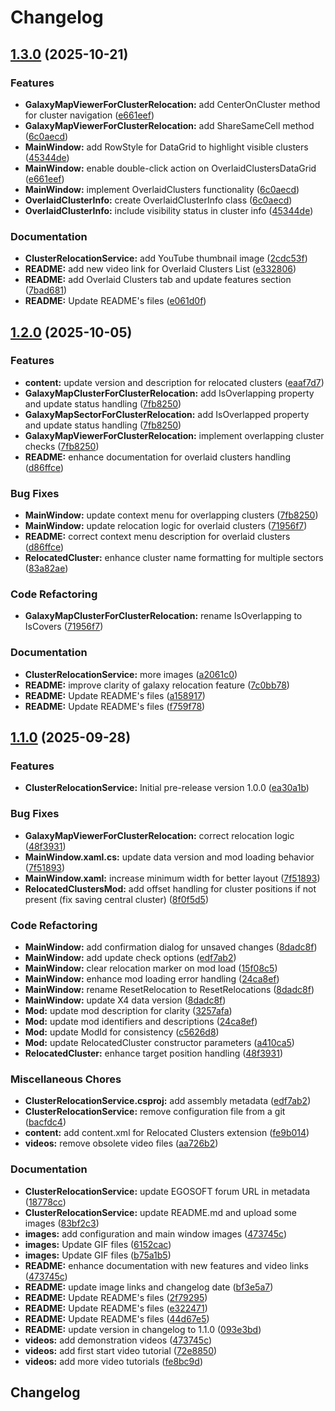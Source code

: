 # Changelog

## [1.3.0](https://github.com/chemodun/X4-UniverseEditor/compare/ClusterRelocationService@v1.2.0...ClusterRelocationService@v1.3.0) (2025-10-21)


### Features

* **GalaxyMapViewerForClusterRelocation:** add CenterOnCluster method for cluster navigation ([e661eef](https://github.com/chemodun/X4-UniverseEditor/commit/e661eef09e29686c835aa21eb22768b729f90bc6))
* **GalaxyMapViewerForClusterRelocation:** add ShareSameCell method ([6c0aecd](https://github.com/chemodun/X4-UniverseEditor/commit/6c0aecd12e5e634639ddf31f1ae14a6f49aad9e1))
* **MainWindow:** add RowStyle for DataGrid to highlight visible clusters ([45344de](https://github.com/chemodun/X4-UniverseEditor/commit/45344ded0f41e3a9b1163e07ee14c6616a9ead8b))
* **MainWindow:** enable double-click action on OverlaidClustersDataGrid ([e661eef](https://github.com/chemodun/X4-UniverseEditor/commit/e661eef09e29686c835aa21eb22768b729f90bc6))
* **MainWindow:** implement OverlaidClusters functionality ([6c0aecd](https://github.com/chemodun/X4-UniverseEditor/commit/6c0aecd12e5e634639ddf31f1ae14a6f49aad9e1))
* **OverlaidClusterInfo:** create OverlaidClusterInfo class ([6c0aecd](https://github.com/chemodun/X4-UniverseEditor/commit/6c0aecd12e5e634639ddf31f1ae14a6f49aad9e1))
* **OverlaidClusterInfo:** include visibility status in cluster info ([45344de](https://github.com/chemodun/X4-UniverseEditor/commit/45344ded0f41e3a9b1163e07ee14c6616a9ead8b))


### Documentation

* **ClusterRelocationService:** add YouTube thumbnail image ([2cdc53f](https://github.com/chemodun/X4-UniverseEditor/commit/2cdc53faa4f2d66b176cb0ea7bd8287296e69f7b))
* **README:** add new video link for Overlaid Clusters List ([e332806](https://github.com/chemodun/X4-UniverseEditor/commit/e332806d9e509de875adfd59b7cd4d314dc9fb6e))
* **README:** add Overlaid Clusters tab and update features section ([7bad681](https://github.com/chemodun/X4-UniverseEditor/commit/7bad68155b294a981cab3f93063cfcdabf699258))
* **README:** Update README's files ([e061d0f](https://github.com/chemodun/X4-UniverseEditor/commit/e061d0ff32b2e84686a9471ce16cb895827122e3))

## [1.2.0](https://github.com/chemodun/X4-UniverseEditor/compare/ClusterRelocationService@v1.1.0...ClusterRelocationService@v1.2.0) (2025-10-05)


### Features

* **content:** update version and description for relocated clusters ([eaaf7d7](https://github.com/chemodun/X4-UniverseEditor/commit/eaaf7d7569a561cdac3c60043c0b4ca3724d1290))
* **GalaxyMapClusterForClusterRelocation:** add IsOverlapping property and update status handling ([7fb8250](https://github.com/chemodun/X4-UniverseEditor/commit/7fb825020bed05ec450370ab2d665c51fe68b7fb))
* **GalaxyMapSectorForClusterRelocation:** add IsOverlapped property and update status handling ([7fb8250](https://github.com/chemodun/X4-UniverseEditor/commit/7fb825020bed05ec450370ab2d665c51fe68b7fb))
* **GalaxyMapViewerForClusterRelocation:** implement overlapping cluster checks ([7fb8250](https://github.com/chemodun/X4-UniverseEditor/commit/7fb825020bed05ec450370ab2d665c51fe68b7fb))
* **README:** enhance documentation for overlaid clusters handling ([d86ffce](https://github.com/chemodun/X4-UniverseEditor/commit/d86ffce6e90eddff6b4e96233c0356028a39d3bf))


### Bug Fixes

* **MainWindow:** update context menu for overlapping clusters ([7fb8250](https://github.com/chemodun/X4-UniverseEditor/commit/7fb825020bed05ec450370ab2d665c51fe68b7fb))
* **MainWindow:** update relocation logic for overlaid clusters ([71956f7](https://github.com/chemodun/X4-UniverseEditor/commit/71956f78e1f81d0d44b0cdfeca811f52ccd342b3))
* **README:** correct context menu description for overlaid clusters ([d86ffce](https://github.com/chemodun/X4-UniverseEditor/commit/d86ffce6e90eddff6b4e96233c0356028a39d3bf))
* **RelocatedCluster:** enhance cluster name formatting for multiple sectors ([83a82ae](https://github.com/chemodun/X4-UniverseEditor/commit/83a82ae30b14925f167caaf0657bce75da411063))


### Code Refactoring

* **GalaxyMapClusterForClusterRelocation:** rename IsOverlapping to IsCovers ([71956f7](https://github.com/chemodun/X4-UniverseEditor/commit/71956f78e1f81d0d44b0cdfeca811f52ccd342b3))


### Documentation

* **ClusterRelocationService:** more images ([a2061c0](https://github.com/chemodun/X4-UniverseEditor/commit/a2061c05aecd06b6a02af99563d7174661502c47))
* **README:** improve clarity of galaxy relocation feature ([7c0bb78](https://github.com/chemodun/X4-UniverseEditor/commit/7c0bb7804059b957dfe5ee0c634188851b4ae32f))
* **README:** Update README's files ([a158917](https://github.com/chemodun/X4-UniverseEditor/commit/a158917d4e4a0815f48f1f858e675d727ab43dbf))
* **README:** Update README's files ([f759f78](https://github.com/chemodun/X4-UniverseEditor/commit/f759f780a157ec08b7113ad4f4cf6febd2a8cc64))

## [1.1.0](https://github.com/chemodun/X4-UniverseEditor/compare/ClusterRelocationService@v1.0.0...ClusterRelocationService@v1.1.0) (2025-09-28)


### Features

* **ClusterRelocationService:** Initial pre-release version 1.0.0 ([ea30a1b](https://github.com/chemodun/X4-UniverseEditor/commit/ea30a1b8517d2dc3d77be68db712f61cc49650ff))


### Bug Fixes

* **GalaxyMapViewerForClusterRelocation:** correct relocation logic ([48f3931](https://github.com/chemodun/X4-UniverseEditor/commit/48f393169089989a3d4dab2e13509fd9ced766a0))
* **MainWindow.xaml.cs:** update data version and mod loading behavior ([7f51893](https://github.com/chemodun/X4-UniverseEditor/commit/7f51893f1f31f8f4fd9e36a526c66d9bb2d274cd))
* **MainWindow.xaml:** increase minimum width for better layout ([7f51893](https://github.com/chemodun/X4-UniverseEditor/commit/7f51893f1f31f8f4fd9e36a526c66d9bb2d274cd))
* **RelocatedClustersMod:** add offset handling for cluster positions if not present (fix saving central cluster) ([8f0f5d5](https://github.com/chemodun/X4-UniverseEditor/commit/8f0f5d5e889dab12788ea241b438f43fa3b87bb0))


### Code Refactoring

* **MainWindow:** add confirmation dialog for unsaved changes ([8dadc8f](https://github.com/chemodun/X4-UniverseEditor/commit/8dadc8f8321a465a96d974e1eea573ecc2635770))
* **MainWindow:** add update check options ([edf7ab2](https://github.com/chemodun/X4-UniverseEditor/commit/edf7ab250211d70ca362492201ed969629295b0a))
* **MainWindow:** clear relocation marker on mod load ([15f08c5](https://github.com/chemodun/X4-UniverseEditor/commit/15f08c5d51a5bb79e4e56d9a9ba0974b80e60cdd))
* **MainWindow:** enhance mod loading error handling ([24ca8ef](https://github.com/chemodun/X4-UniverseEditor/commit/24ca8ef8d89d0b3873e77dca58c1d7aa08afdf16))
* **MainWindow:** rename ResetRelocation to ResetRelocations ([8dadc8f](https://github.com/chemodun/X4-UniverseEditor/commit/8dadc8f8321a465a96d974e1eea573ecc2635770))
* **MainWindow:** update X4 data version ([8dadc8f](https://github.com/chemodun/X4-UniverseEditor/commit/8dadc8f8321a465a96d974e1eea573ecc2635770))
* **Mod:** update mod description for clarity ([3257afa](https://github.com/chemodun/X4-UniverseEditor/commit/3257afa8c48d131dbb41a77cd88ad35d95b8e63e))
* **Mod:** update mod identifiers and descriptions ([24ca8ef](https://github.com/chemodun/X4-UniverseEditor/commit/24ca8ef8d89d0b3873e77dca58c1d7aa08afdf16))
* **Mod:** update ModId for consistency ([c5626d8](https://github.com/chemodun/X4-UniverseEditor/commit/c5626d8c2b51fe9b60fdcb47c40f55cd07de4c47))
* **Mod:** update RelocatedCluster constructor parameters ([a410ca5](https://github.com/chemodun/X4-UniverseEditor/commit/a410ca58af9f23b051221780532a0237e3279a54))
* **RelocatedCluster:** enhance target position handling ([48f3931](https://github.com/chemodun/X4-UniverseEditor/commit/48f393169089989a3d4dab2e13509fd9ced766a0))


### Miscellaneous Chores

* **ClusterRelocationService.csproj:** add assembly metadata ([edf7ab2](https://github.com/chemodun/X4-UniverseEditor/commit/edf7ab250211d70ca362492201ed969629295b0a))
* **ClusterRelocationService:** remove configuration file from a git ([bacfdc4](https://github.com/chemodun/X4-UniverseEditor/commit/bacfdc4c4dbfaa2e9c085611353153286598853a))
* **content:** add content.xml for Relocated Clusters extension ([fe9b014](https://github.com/chemodun/X4-UniverseEditor/commit/fe9b01418da428f6734fd202b9a4080e8d8be64d))
* **videos:** remove obsolete video files ([aa726b2](https://github.com/chemodun/X4-UniverseEditor/commit/aa726b2ba0f97c6176a9af8c62a2699cf2eeadbd))


### Documentation

* **ClusterRelocationService:** update EGOSOFT forum URL in metadata ([18778cc](https://github.com/chemodun/X4-UniverseEditor/commit/18778cc0e1c4ead4337d3cf5a71edbb2eb1dbad7))
* **ClusterRelocationService:** update README.md and upload some images ([83bf2c3](https://github.com/chemodun/X4-UniverseEditor/commit/83bf2c386de22deec5f709e6f2aaaca453b9a784))
* **images:** add configuration and main window images ([473745c](https://github.com/chemodun/X4-UniverseEditor/commit/473745c5fd62ba408df199791ae114f48ed3b66b))
* **images:** Update GIF files ([6152cac](https://github.com/chemodun/X4-UniverseEditor/commit/6152cac5f8be55c11eb06d3db015b8a3fb0339c1))
* **images:** Update GIF files ([b75a1b5](https://github.com/chemodun/X4-UniverseEditor/commit/b75a1b5e59546604cceedafdf091c1e866fc08dd))
* **README:** enhance documentation with new features and video links ([473745c](https://github.com/chemodun/X4-UniverseEditor/commit/473745c5fd62ba408df199791ae114f48ed3b66b))
* **README:** update image links and changelog date ([bf3e5a7](https://github.com/chemodun/X4-UniverseEditor/commit/bf3e5a7ed2a4f8aecb35c0650545fd6d99b59bf3))
* **README:** Update README's files ([2f79295](https://github.com/chemodun/X4-UniverseEditor/commit/2f7929562d80caff44e4de689580e594a7edc756))
* **README:** Update README's files ([e322471](https://github.com/chemodun/X4-UniverseEditor/commit/e322471659d600a1a65ea0ca9ad005afc11bfea3))
* **README:** Update README's files ([44d67e5](https://github.com/chemodun/X4-UniverseEditor/commit/44d67e59b78e0967f16e2cdb66d2f29512ccccf4))
* **README:** update version in changelog to 1.1.0 ([093e3bd](https://github.com/chemodun/X4-UniverseEditor/commit/093e3bdf6e3c40dcb22e4df15ebdaecb1b1a1e38))
* **videos:** add demonstration videos ([473745c](https://github.com/chemodun/X4-UniverseEditor/commit/473745c5fd62ba408df199791ae114f48ed3b66b))
* **videos:** add first start video tutorial ([72e8850](https://github.com/chemodun/X4-UniverseEditor/commit/72e8850a376d9362376c5a6beaaca51512eb8574))
* **videos:** add more video tutorials ([fe8bc9d](https://github.com/chemodun/X4-UniverseEditor/commit/fe8bc9d28a71bf88d0033b0bfa8009a15e1b36ae))

## Changelog
